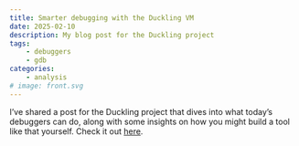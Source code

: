 ```yaml
---
title: Smarter debugging with the Duckling VM
date: 2025-02-10
description: My blog post for the Duckling project
tags:
    - debuggers
    - gdb
categories:
    - analysis
# image: front.svg
---
```


I’ve shared a post for the Duckling project that dives into what today’s debuggers can do, along with some insights on how you might build a tool like that yourself. Check it out [here](https://ducktype.org/en/blog/vm-0-smarter-debugging/).

